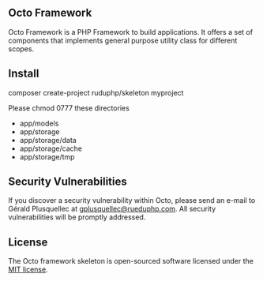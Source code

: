 ## Octo Framework

Octo Framework is a PHP Framework to build applications.
It offers a set of components that implements general purpose
utility class for different scopes.

## Install

composer create-project ruduphp/skeleton myproject

Please chmod 0777 these directories
- app/models
- app/storage
- app/storage/data
- app/storage/cache
- app/storage/tmp

## Security Vulnerabilities

If you discover a security vulnerability within Octo, please send an e-mail to Gérald Plusquellec at gplusquellec@rueduphp.com. All security vulnerabilities will be promptly addressed.

## License

The Octo framework skeleton is open-sourced software licensed under the [MIT license](http://opensource.org/licenses/MIT).
